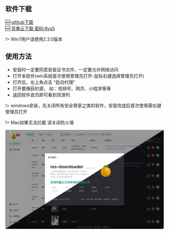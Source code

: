 ## 软件下载
🆕 [github下载](https://github.com/putyy/res-downloader/releases)  
🆕 [蓝奏云下载 密码:9vs5](https://wwjv.lanzoum.com/b04wgtfyb)

!> Win7用户请使用2.3.0版本

## 使用方法
- 安装时一定要同意安装证书文件、一定要允许网络访问
- 打开本软件(win系统首次使用管理员打开-鼠标右键选择管理员打开)
- 打开后，左上角点击 “启动代理”
- 打开要捕获的源， 如：视频号、网页、小程序等等
- 返回软件首页即可看到资源列

!> windows安装，先关闭所有安全管家之类的软件，安装完成后首次使用需右键管理员打开  

!> Mac如果无法拦截 请关闭防火墙  

![](images/show.webp ':size=50%')
